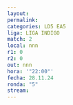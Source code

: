 ```yaml
---
layout: 
permalink: 
categories: LD5 EA5
liga: LIGA INDIGO
match: 2
local: nnn
r1: 0
r2: 0
out: nnn
hora: '"22:00"'
fecha: 28.11.24
ronda: "5"
stream:
---
```

